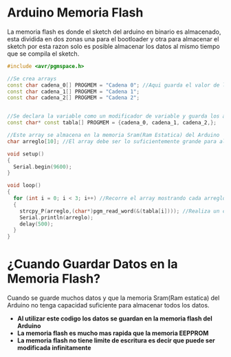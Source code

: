 # Arduino Memoria Flash
La memoria flash es donde el sketch del arduino en binario es almacenado, esta dividida en dos zonas una para el bootloader y otra para almacenar el sketch por esta razon solo es posible almacenar los datos al mismo tiempo que se compila el sketch.

```c++
#include <avr/pgmspace.h>

//Se crea arrays
const char cadena_0[] PROGMEM = "Cadena 0"; //Aqui guarda el valor de la variable
const char cadena_1[] PROGMEM = "Cadena 1";
const char cadena_2[] PROGMEM = "Cadena 2";


//Se declara la variable como un modificador de variable y guarda los array en la memoria flash
const char* const tabla[] PROGMEM = {cadena_0, cadena_1, cadena_2,};

//Este array se almacena en la memoria Sram(Ram Estatica) del Arduino
char arreglo[10]; //El array debe ser lo suficientemente grande para almacenar la cadena

void setup()
{
  Serial.begin(9600);
}

void loop()
{
  for (int i = 0; i < 3; i++) //Recorre el array mostrando cada arreglo
  {
    strcpy_P(arreglo,(char*)pgm_read_word(&(tabla[i]))); //Realiza un copia de la variable almacenada en la memoria flash en la variable arreglo
    Serial.println(arreglo);
    delay(500);
  }
}
```
# ¿Cuando Guardar Datos en la Memoria Flash?
Cuando se guarde muchos datos y que la memoria Sram(Ram estatica) del Arduino no tenga capacidad suficiente para almacenar todos los datos.

* **Al utilizar este codigo los datos se guardan en la memoria flash del Arduino**
* **La memoria flash es mucho mas rapida que la memoria EEPPROM**
* **La memoria flash no tiene limite de escritura es decir que puede ser modificada infinitamente**


